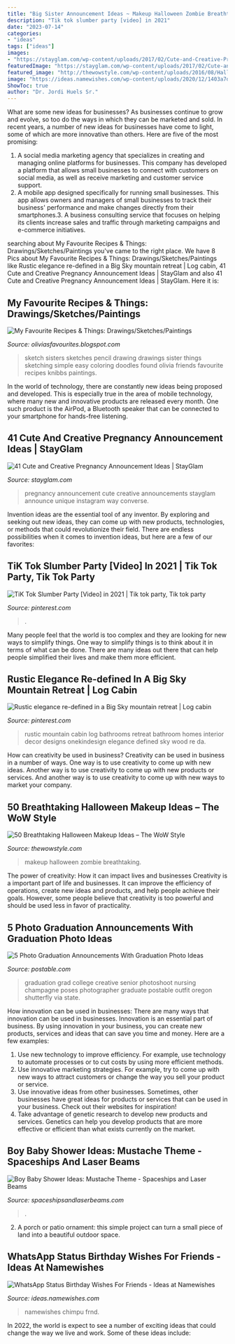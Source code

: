 ```yaml
---
title: "Big Sister Announcement Ideas ~ Makeup Halloween Zombie Breathtaking"
description: "Tik tok slumber party [video] in 2021"
date: "2023-07-14"
categories:
- "ideas"
tags: ["ideas"]
images:
- "https://stayglam.com/wp-content/uploads/2017/02/Cute-and-Creative-Pregnancy-Announcement-Ideas.jpg"
featuredImage: "https://stayglam.com/wp-content/uploads/2017/02/Cute-and-Creative-Pregnancy-Announcement-Ideas.jpg"
featured_image: "http://thewowstyle.com/wp-content/uploads/2016/08/Halloween-Zombie-Makeup.jpg"
image: "https://ideas.namewishes.com/wp-content/uploads/2020/12/1403a7db67813e0f9c3ca4d43348831c.jpg"
ShowToc: true
author: "Dr. Jordi Huels Sr."
---
```



What are some new ideas for businesses?
As businesses continue to grow and evolve, so too do the ways in which they can be marketed and sold. In recent years, a number of new ideas for businesses have come to light, some of which are more innovative than others. Here are five of the most promising:
1. A social media marketing agency that specializes in creating and managing online platforms for businesses. This company has developed a platform that allows small businesses to connect with customers on social media, as well as receive marketing and customer service support.
2. A mobile app designed specifically for running small businesses. This app allows owners and managers of small businesses to track their business' performance and make changes directly from their smartphones.3. A business consulting service that focuses on helping its clients increase sales and traffic through marketing campaigns and e-commerce initiatives.
	

		
searching about My Favourite Recipes &amp; Things: Drawings/Sketches/Paintings you've came to the right place. We have 8 Pics about My Favourite Recipes &amp; Things: Drawings/Sketches/Paintings like Rustic elegance re-defined in a Big Sky mountain retreat | Log cabin, 41 Cute and Creative Pregnancy Announcement Ideas | StayGlam and also 41 Cute and Creative Pregnancy Announcement Ideas | StayGlam. Here it is:
		
    
## My Favourite Recipes &amp; Things: Drawings/Sketches/Paintings

<img loading=lazy src="https://2.bp.blogspot.com/-TiBi9aZa8YE/Tt87oDvJslI/AAAAAAAAArY/jhj6Pg2RgOs/s1600/blog2.jpg" onerror="this.onerror=null;this.src='https://tse2.mm.bing.net/th?id=OIP.OniQWfxYeGh9yptXuvHOmwHaKd&amp;pid=15.1';" alt="My Favourite Recipes &amp; Things: Drawings/Sketches/Paintings">

_Source: oliviasfavourites.blogspot.com_

>sketch sisters sketches pencil drawing drawings sister things sketching simple easy coloring doodles found olivia friends favourite recipes knibbs paintings. 

	

In the world of technology, there are constantly new ideas being proposed and developed. This is especially true in the area of mobile technology, where many new and innovative products are released every month. One such product is the AirPod, a Bluetooth speaker that can be connected to your smartphone for hands-free listening.

    
## 41 Cute And Creative Pregnancy Announcement Ideas | StayGlam

<img loading=lazy src="https://stayglam.com/wp-content/uploads/2017/02/Cute-and-Creative-Pregnancy-Announcement-Ideas.jpg" onerror="this.onerror=null;this.src='https://tse4.mm.bing.net/th?id=OIP.IOqulE2sFc6zIT2vQHDDlwHaEf&amp;pid=15.1';" alt="41 Cute and Creative Pregnancy Announcement Ideas | StayGlam">

_Source: stayglam.com_

>pregnancy announcement cute creative announcements stayglam announce unique instagram way converse. 

	

Invention ideas are the essential tool of any inventor. By exploring and seeking out new ideas, they can come up with new products, technologies, or methods that could revolutionize their field. There are endless possibilities when it comes to invention ideas, but here are a few of our favorites:

    
## TiK Tok Slumber Party [Video] In 2021 | Tik Tok Party, Tik Tok Party

<img loading=lazy src="https://i.pinimg.com/736x/da/6a/22/da6a22921a7fb74070ddb8f8e26b7318.jpg" onerror="this.onerror=null;this.src='https://tse2.mm.bing.net/th?id=OIP.zY0G0_Mq7MJvIklD91-s7wHaNK&amp;pid=15.1';" alt="TiK Tok Slumber Party [Video] in 2021 | Tik tok party, Tik tok party">

_Source: pinterest.com_

>. 

	

Many people feel that the world is too complex and they are looking for new ways to simplify things. One way to simplify things is to think about it in terms of what can be done. There are many ideas out there that can help people simplified their lives and make them more efficient.

    
## Rustic Elegance Re-defined In A Big Sky Mountain Retreat | Log Cabin

<img loading=lazy src="https://i.pinimg.com/originals/64/82/da/6482dab10b68e863b70ab6371d8231e8.jpg" onerror="this.onerror=null;this.src='https://tse1.mm.bing.net/th?id=OIP.m9mEQJ37IZudQlEbVk1pgAHaLM&amp;pid=15.1';" alt="Rustic elegance re-defined in a Big Sky mountain retreat | Log cabin">

_Source: pinterest.com_

>rustic mountain cabin log bathrooms retreat bathroom homes interior decor designs onekindesign elegance defined sky wood re da. 

	

How can creativity be used in business?
Creativity can be used in business in a number of ways. One way is to use creativity to come up with new ideas. Another way is to use creativity to come up with new products or services. And another way is to use creativity to come up with new ways to market your company.

    
## 50 Breathtaking Halloween Makeup Ideas – The WoW Style

<img loading=lazy src="http://thewowstyle.com/wp-content/uploads/2016/08/Halloween-Zombie-Makeup.jpg" onerror="this.onerror=null;this.src='https://tse3.mm.bing.net/th?id=OIP.X9RE5g7qbOJXaGHsjzZUNAHaKH&amp;pid=15.1';" alt="50 Breathtaking Halloween Makeup Ideas – The WoW Style">

_Source: thewowstyle.com_

>makeup halloween zombie breathtaking. 

	

The power of creativity: How it can impact lives and businesses
Creativity is a important part of life and businesses. It can improve the efficiency of operations, create new ideas and products, and help people achieve their goals. However, some people believe that creativity is too powerful and should be used less in favor of practicality.

    
## 5 Photo Graduation Announcements With Graduation Photo Ideas

<img loading=lazy src="https://www.postable.com/blog/wp-content/uploads/2018/05/grad2.jpg" onerror="this.onerror=null;this.src='https://tse2.mm.bing.net/th?id=OIP.9YyIkpLBN6IKV0MsSQky-ADDEs&amp;pid=15.1';" alt="5 Photo Graduation Announcements With Graduation Photo Ideas">

_Source: postable.com_

>graduation grad college creative senior photoshoot nursing champagne poses photographer graduate postable outfit oregon shutterfly via state. 

	

How innovation can be used in businesses: There are many ways that innovation can be used in businesses.
Innovation is an essential part of business. By using innovation in your business, you can create new products, services and ideas that can save you time and money. Here are a few examples: 
1. Use new technology to improve efficiency. For example, use technology to automate processes or to cut costs by using more efficient methods. 
2. Use innovative marketing strategies. For example, try to come up with new ways to attract customers or change the way you sell your product or service. 
3. Use innovative ideas from other businesses. Sometimes, other businesses have great ideas for products or services that can be used in your business. Check out their websites for inspiration! 
4. Take advantage of genetic research to develop new products and services. Genetics can help you develop products that are more effective or efficient than what exists currently on the market.

    
## Boy Baby Shower Ideas: Mustache Theme - Spaceships And Laser Beams

<img loading=lazy src="https://spaceshipsandlaserbeams.com/wp-content/uploads/2015/09/boy-baby-shower-ideas-mustache-theme.jpg" onerror="this.onerror=null;this.src='https://tse2.mm.bing.net/th?id=OIP.hMYiX5MJK1fszZP2QuZqRwHaKl&amp;pid=15.1';" alt="Boy Baby Shower Ideas: Mustache Theme - Spaceships and Laser Beams">

_Source: spaceshipsandlaserbeams.com_

>. 

	

2. A porch or patio ornament: this simple project can turn a small piece of land into a beautiful outdoor space. 

    
## WhatsApp Status Birthday Wishes For Friends - Ideas At Namewishes

<img loading=lazy src="https://ideas.namewishes.com/wp-content/uploads/2020/12/1403a7db67813e0f9c3ca4d43348831c.jpg" onerror="this.onerror=null;this.src='https://tse2.mm.bing.net/th?id=OIP.sKo9fmpLYmUVTIjlvOaaIwHaLH&amp;pid=15.1';" alt="WhatsApp Status Birthday Wishes For Friends - Ideas at Namewishes">

_Source: ideas.namewishes.com_

>namewishes chimpu frnd. 

	

In 2022, the world is expect to see a number of exciting ideas that could change the way we live and work. Some of these ideas include:

